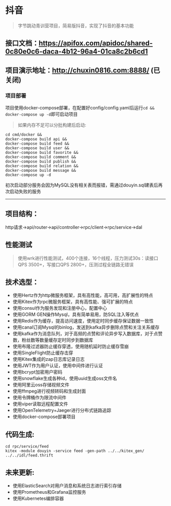 # 抖音
> 字节跳动青训营项目，简易版抖音，实现了抖音的基本功能
## 接口文档：https://apifox.com/apidoc/shared-0c80e0c6-daca-4b12-96a4-01ca8c2b6cd1
## 项目演示地址：http://chuxin0816.com:8888/ (已关闭)
### 项目部署
项目使用docker-compose部署，在配置好config/config.yaml后运行`cd && docker-compose up -d`即可启动项目
> 如果内存不足可以分批构建后启动:
```shell
cd cmd/docker && 
docker-compose build api &&
docker-compose build feed &&
docker-compose build user &&
docker-compose build favorite &&
docker-compose build comment &&
docker-compose build publish &&
docker-compose build relation &&
docker-compose build message &&
docker-compose up -d
```
初次启动部分服务会因为MySQL没有相关表而报错，需通过douyin.sql建表后再次启动失败的服务
******
## 项目结构：
http请求->api/router->api/controller->rpc/client->rpc/service->dal
##  性能测试
> 使用wrk进行性能测试，400个连接，16个线程，压力测试30s：读接口QPS 3500+，写接口QPS 2800+，压测过程全链路无错误
## 技术选型：
* 使用Hertz作为http微服务框架，具有高性能，高可用，高扩展性的特点
* 使用Kitex作为rpc微服务框架，具有高性能、强可扩展的特点
* 使用consul作为服务发现和注册中心，配置中心
* 使用GORM GEN操作Mysql，具有简单易用，防SQL注入等优点
* 使用Redis作为缓存，提高访问速度，使用定时同步缓存保证数据一致性
* 使用canal订阅Mysql的binlog，发送到kafka异步删除点赞和关注关系缓存
* 使用kafka作为消息队列，对于高频的点赞和评论异步写入数据库，对于点赞数，粉丝数等数量缓存定时同步到数据库
* 使用布隆过滤器防止缓存穿透，使用随机延时防止缓存雪崩
* 使用SingleFlight防止缓存击穿
* 使用Kitex集成的zap日志库记录日志
* 使用JWT作为用户认证，使用中间件进行认证
* 使用bcrypt加密用户密码
* 使用snowflake生成各种id，使用uuid生成oss文件名
* 使用阿里云oss存储视频文件
* 使用ffmpeg进行视频转码和生成封面
* 使用令牌桶作为限流中间件
* 使用viper读取远程配置文件
* 使用OpenTelemetry+Jaeger进行分布式链路追踪
* 使用docker-compose部署项目
## 代码生成:
```shell
cd rpc/service/feed
kitex -module douyin -service feed -gen-path ../../kitex_gen/ ../../idl/feed.thrift
```
## 未来更新:
* 使用ElasticSearch对用户消息和系统日志进行索引存储
* 使用Prometheus和Grafana监控服务
* 使用Kubernetes编排容器